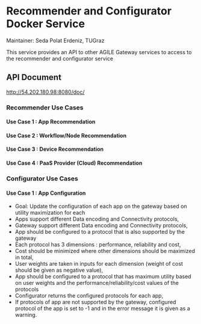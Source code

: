 # Recommender and Configurator Docker Service
Maintainer: Seda Polat Erdeniz, TUGraz

This service provides an API to other AGILE Gateway services to access to the recommender and configurator service 

## API Document 
http://54.202.180.98:8080/doc/

### Recommender Use Cases
#### Use Case 1 : App Recommendation
#### Use Case 2 : Workflow/Node Recommendation
#### Use Case 3 : Device Recommendation 
#### Use Case 4 : PaaS Provider (Cloud) Recommendation 
 
### Configurator Use Cases
#### Use Case 1 : App Configuration 
- Goal: Update the configuration of each app on the gateway based on utility maximization for each
- Apps support different Data encoding and Connectivity protocols,
- Gateway support different Data encoding and Connectivity protocols,
- App should be configured to a protocol that is also supported by the gateway
- Each protocol has 3 dimensions : performance, reliability and cost,
- Cost should be minimized where other dimensions should be maximized in total,
- User weights are taken in inputs for each dimension (weight of cost should be given as negative value),
- App should be configured to a protocol that has maximum utility based on user weights and the performance/reliability/cost values of the protocols
- Configurator returns the configured protocols for each app,
- If protocols of app are not supported by the gateway, configured protocol of the app is set to -1 and in the error message it is given as a warning.
